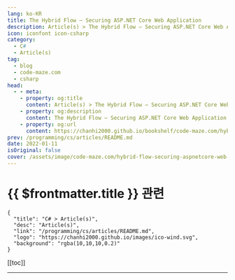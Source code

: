 ```yaml
---
lang: ko-KR
title: The Hybrid Flow – Securing ASP.NET Core Web Application
description: Article(s) > The Hybrid Flow – Securing ASP.NET Core Web Application
icon: iconfont icon-csharp
category: 
  - C#
  - Article(s)
tag: 
  - blog
  - code-maze.com
  - csharp
head:  
  - - meta:
    - property: og:title
      content: Article(s) > The Hybrid Flow – Securing ASP.NET Core Web Application
    - property: og:description
      content: The Hybrid Flow – Securing ASP.NET Core Web Application
    - property: og:url
      content: https://chanhi2000.github.io/bookshelf/code-maze.com/hybrid-flow-securing-aspnetcore-web-application.html
prev: /programming/cs/articles/README.md
date: 2022-01-11
isOriginal: false
cover: /assets/image/code-maze.com/hybrid-flow-securing-aspnetcore-web-application/banner.png
---
```


# {{ $frontmatter.title }} 관련

```component VPCard
{
  "title": "C# > Article(s)",
  "desc": "Article(s)",
  "link": "/programming/cs/articles/README.md",
  "logo": "https://chanhi2000.github.io/images/ico-wind.svg",
  "background": "rgba(10,10,10,0.2)"
}
```

[[toc]]

---

<SiteInfo
  name="The Hybrid Flow – Securing ASP.NET Core Web Application"
  desc="In this article, we are going to learn how to protect our Web Application by using the Hybrid Flow. Also, we'll learn to retrieve additional user data."
  url="https://code-maze.com/hybrid-flow-securing-aspnetcore-web-application/"
  logo="/assets/image/code-maze.com/favicon.png"
  preview="/assets/image/code-maze.com/hybrid-flow-securing-aspnetcore-web-application/banner.png"/>

<!-- TODO: 작성 -->
